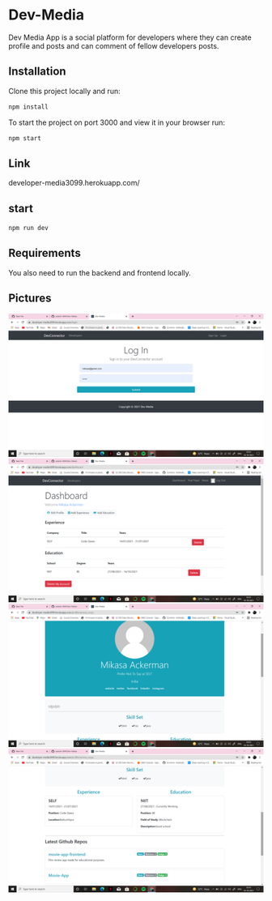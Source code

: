 # Dev-Media

Dev Media App is a social platform for developers where they can create profile and posts and can comment of fellow developers posts.

## Installation

Clone this project locally and run:

```bash
npm install
```

To start the project on port 3000 and view it in your browser run:

```bash
npm start
```

## Link
developer-media3099.herokuapp.com/

## start
```bash
npm run dev
```

## Requirements

You also need to run the backend and frontend locally.

## Pictures

<img src="https://github.com/adarsh-3099/Dev-Media/blob/main/Screenshot%20(616).png" width="650" />

<img src="https://github.com/adarsh-3099/Dev-Media/blob/main/Screenshot%20(617).png" width="650" />

<img src="https://github.com/adarsh-3099/Dev-Media/blob/main/Screenshot%20(618).png" width="650" />

<img src="https://github.com/adarsh-3099/Dev-Media/blob/main/Screenshot%20(619).png" width="650" />

